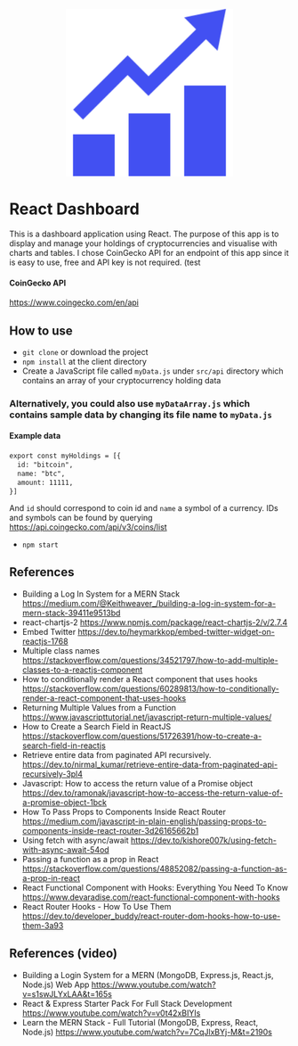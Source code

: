 <p align="center">
<img src="./client/public/icon.png" width=300">
</P>

# React Dashboard

This is a dashboard application using React. The purpose of this app is to display and manage your holdings of cryptocurrencies and visualise with charts and tables. I chose CoinGecko API for an endpoint of this app since it is easy to use, free and API key is not required. (test

#### CoinGecko API

<https://www.coingecko.com/en/api>

## How to use

- `git clone` or download the project
- `npm install` at the client directory
- Create a JavaScript file called `myData.js` under `src/api` directory which contains an array of your cryptocurrency holding data

### Alternatively, you could also use `myDataArray.js` which contains sample data by changing its file name to `myData.js`

#### Example data

```
export const myHoldings = [{
  id: "bitcoin",
  name: "btc",
  amount: 11111,
}]
```

And `id` should correspond to coin id and `name` a symbol of a currency. IDs and symbols can be found by querying <https://api.coingecko.com/api/v3/coins/list>

- `npm start`

## References

- Building a Log In System for a MERN Stack <https://medium.com/@Keithweaver_/building-a-log-in-system-for-a-mern-stack-39411e9513bd>
- react-chartjs-2 <https://www.npmjs.com/package/react-chartjs-2/v/2.7.4>
- Embed Twitter <https://dev.to/heymarkkop/embed-twitter-widget-on-reactjs-1768>
- Multiple class names <https://stackoverflow.com/questions/34521797/how-to-add-multiple-classes-to-a-reactjs-component>
- How to conditionally render a React component that uses hooks <https://stackoverflow.com/questions/60289813/how-to-conditionally-render-a-react-component-that-uses-hooks>
- Returning Multiple Values from a Function <https://www.javascripttutorial.net/javascript-return-multiple-values/>
- How to Create a Search Field in ReactJS <https://stackoverflow.com/questions/51726391/how-to-create-a-search-field-in-reactjs>
- Retrieve entire data from paginated API recursively. <https://dev.to/nirmal_kumar/retrieve-entire-data-from-paginated-api-recursively-3pl4>
- Javascript: How to access the return value of a Promise object <https://dev.to/ramonak/javascript-how-to-access-the-return-value-of-a-promise-object-1bck>
- How To Pass Props to Components Inside React Router <https://medium.com/javascript-in-plain-english/passing-props-to-components-inside-react-router-3d26165662b1>
- Using fetch with async/await <https://dev.to/kishore007k/using-fetch-with-async-await-54od>
- Passing a function as a prop in React <https://stackoverflow.com/questions/48852082/passing-a-function-as-a-prop-in-react>
- React Functional Component with Hooks: Everything You Need To Know <https://www.devaradise.com/react-functional-component-with-hooks>
- React Router Hooks - How To Use Them <https://dev.to/developer_buddy/react-router-dom-hooks-how-to-use-them-3a93>

## References (video)

- Building a Login System for a MERN (MongoDB, Express.js, React.js, Node.js) Web App <https://www.youtube.com/watch?v=s1swJLYxLAA&t=165s>
- React & Express Starter Pack For Full Stack Development <https://www.youtube.com/watch?v=v0t42xBIYIs>
- Learn the MERN Stack - Full Tutorial (MongoDB, Express, React, Node.js) <https://www.youtube.com/watch?v=7CqJlxBYj-M&t=2190s>
